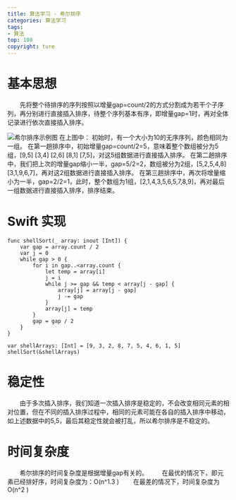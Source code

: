 ```yaml
---
title: 算法学习 - 希尔排序
categories: 算法学习
tags:
- 算法
top: 100
copyright: ture
---
```


# 基本思想
&emsp;&emsp;先将整个待排序的序列按照以增量gap=count/2的方式分割成为若干个子序列，再分别进行直接插入排序，待整个序列基本有序，即增量gap=1时，再对全体记录进行依次直接插入排序。
<!-- more -->
![](http://pic.cloverkim.com/shell_sort.jpg '希尔排序示例图')
在上图中：
初始时，有一个大小为10的无序序列，颜色相同为一组。
在第一趟排序中，初始增量gap=count/2=5，意味着整个数组被分为5组，[9,5] [3,4] [2,6] [8,1] [7,5]，对这5组数据进行直接插入排序。
在第二趟排序中，我们把上次的增量gap缩小一半，gap=5/2=2，数组被分为2组，[5,2,5,4,8] [3,1,9,6,7]，再对这2组数据进行直接插入排序。
在第三趟排序中，再次将增量缩小为一半，gap=2/2=1，此时，整个数组为1组，[2,1,4,3,5,6,5,7,8,9]，再对最后一组数据进行直接插入排序，排序结束。

# Swift 实现
```
func shellSort(_ array: inout [Int]) {
    var gap = array.count / 2
    var j = 0
    while gap > 0 {
        for i in gap..<array.count {
            let temp = array[i]
            j = i
            while j >= gap && temp < array[j - gap] {
                array[j] = array[j - gap]
                j -= gap
            }
            array[j] = temp
        }
        gap = gap / 2
    }
}

var shellArrays: [Int] = [9, 3, 2, 8, 7, 5, 4, 6, 1, 5]
shellSort(&shellArrays)
```

# 稳定性
&emsp;&emsp;由于多次插入排序，我们知道一次插入排序是稳定的，不会改变相同元素的相对位置，但在不同的插入排序过程中，相同的元素可能在各自的插入排序中移动，如上述数据中的5,5，最后其稳定性就会被打乱，所以希尔排序是不稳定的。

# 时间复杂度
&emsp;&emsp;希尔排序的时间复杂度是根据增量gap有关的。
&emsp;&emsp;在最优的情况下，即元素已经排好序，时间复杂度为：O(n^1.3 )
&emsp;&emsp;在最差的情况下，时间复杂度为O(n^2 )